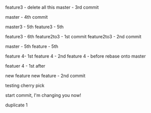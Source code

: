 feature3 - delete all this
master - 3rd commit 

master - 4th commit

master3 - 5th
feature3 - 5th

feature3 - 6th
feature2to3 - 1st commit
feature2to3 - 2nd commit

master - 5th
feature - 5th

feature 4- 1st
feature 4 - 2nd
feature 4 - before rebase onto master

featuer 4 - 1st after

new feature
new feature - 2nd commit

testing cherry pick

start commit, I'm changing you now!

duplicate 1

